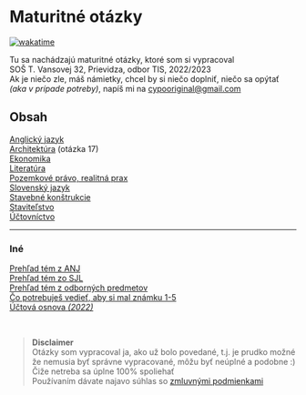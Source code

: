 # Maturitné otázky

[![wakatime](https://wakatime.com/badge/user/4c514061-8f41-4da2-97ea-f2b4906774a3/project/5418a29a-6016-4dca-9e7b-22745f9edf7a.svg)](https://wakatime.com/badge/user/4c514061-8f41-4da2-97ea-f2b4906774a3/project/5418a29a-6016-4dca-9e7b-22745f9edf7a)

Tu sa nachádzajú maturitné otázky, ktoré som si vypracoval  
SOŠ T. Vansovej 32, Prievidza, odbor TIS, 2022/2023  
Ak je niečo zle, máš námietky, chcel by si niečo doplniť, niečo sa opýtať *(aka v prípade potreby)*, napíš mi na [cypooriginal@gmail.com](mailto:cypooriginal@gmail.com)


## Obsah
[Anglický jazyk](AnglickýJazyk.md)  
[Architektúra](Architektúra.md) (otázka 17)  
[Ekonomika](Ekonomika.md)  
[Literatúra](Literatúra.md)  
[Pozemkové právo, realitná prax](PozemkovéPrávoRealitnáPrax.md)  
[Slovenský jazyk](SlovenskýJazyk.md)  
[Stavebné konštrukcie](StavebnéKonštrukcie.md)  
[Staviteľstvo](Staviteľstvo.md)  
[Účtovníctvo](Účtovníctvo.md)  

---
### Iné
[Prehľad tém z ANJ](PrehľadTémANJ.pdf)  
[Prehľad tém zo SJL](PrehľadTémSJL.pdf)  
[Prehľad tém z odborných predmetov](PrehľadTémTČOZ.pdf)  
[Čo potrebuješ vedieť, aby si mal známku 1-5](klasifikacia.md)  
[Účtová osnova *(2022)*](uctovaosnova.pdf)  

&nbsp;  
> **Disclaimer**  
Otázky som vypracoval ja, ako už bolo povedané, t.j. je prudko možné že nemusia byť správne vypracované, môžu byť neúplné a podobne :) Čiže netreba sa úplne 100% spoliehať  
Používaním dávate najavo súhlas so [zmluvnými podmienkami](zmluvnepodmienky.md)
